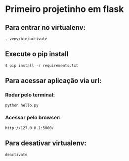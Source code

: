 # Primeiro projetinho em flask


## Para entrar no virtualenv:

```. venv/bin/activate```


## Execute o pip install

```$ pip install -r requirements.txt```


## Para acessar aplicação via url:

### Rodar pelo terminal:

```python hello.py```

### Acessar pelo browser:

```http://127.0.0.1:5000/```


## Para desativar virtualenv:

```deactivate```
